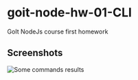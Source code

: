 # goit-node-hw-01-CLI

GoIt NodeJs course first homework


## Screenshots

![Some commands results](https://drive.google.com/file/d/15NgLt1bcZ7sSCgBone1pULlqRNwCB19d/view)

